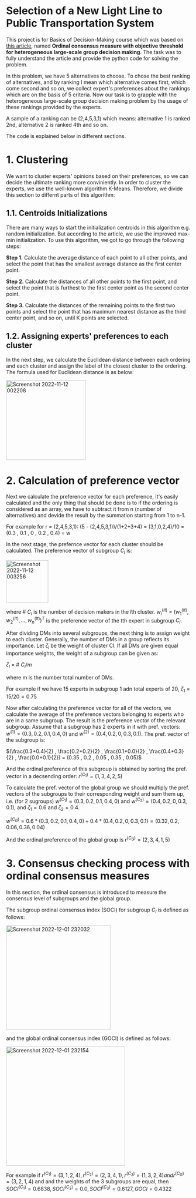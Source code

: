 # Selection of a New Light Line to Public Transportation System
This project is for Basics of Decision-Making course which was based on [this article](https://www.sciencedirect.com/science/article/abs/pii/S0950705119302254), named **Ordinal consensus measure with objective threshold for heterogeneous large-scale group decision making**. The task was to fully understand the article and provide the python code for solving the problem.

In this problem, we have 5 alternatives to choose. To chose the best ranking of alternatives, and by ranking I mean which alternative comes first, which come second and so on, we collect expert's preferences about the rankings which are on the basis of 5 criteria. Now our task is to grapple with the heterogeneous large-scale group decision making problem by the usage of these rankings provided by the experts. 

A sample of a ranking can be (2,4,5,3,1) which means: alternative 1 is ranked 2nd, alternative 2 is ranked 4th and so on.

The code is explained below in different sections.

# 1. Clustering
We want to cluster experts' opinions based on their preferences, so we can decide the ultimate ranking more conviniently. In order to cluster the experts, we use the well-known algorithm K-Means. Therefore, we divide this section to differnt parts of this algorithm:

## 1.1. Centroids Initializations
There are many ways to start the initialization centroids in this algorithm e.g. random initialization. But according to the article, we use the improved max-min initialization. To use this algorithm, we got to go through the following steps:

**Step 1.** Calculate the average distance of each point to all other points, and select the point that has the smallest average distance as the first center point.

**Step 2.** Calculate the distances of all other points to the first point, and select the point that is furthest to the first center point as the second center point.

**Step 3.** Calculate the distances of the remaining points to the first two points and select the point that has maximum nearest distance as the third center point, and so on, until K points are selected.

## 1.2. Assigning experts' preferences to each cluster
In the next step, we calculate the Euclidean distance between each ordering and each cluster and assign the label of the closest cluster to the ordering. The formula used for Euclidean distance is as below:

<img width="217" alt="Screenshot 2022-11-12 002208" src="https://user-images.githubusercontent.com/102898063/201428928-a16fe82e-9076-46a9-a325-0cbcbc5e9320.png">

# 2. Calculation of preference vector
Next we calculate the preference vector for each preference, It's easily calculated and the only thing that should be done is to if the ordering is considered as an array, we have to subtract it from n (number of alternatives) and devide the result by the summation starting from 1 to n-1.

For example for r = (2,4,5,3,1): (5 - (2,4,5,3,1))/(1+2+3+4) = (3,1,0,2,4)/10 = (0.3 , 0.1 , 0 , 0.2 , 0.4) = w

In the next stage, the prefernce vector for each cluster should be calculated. The preference vector of subgroup $C_l$ is:

<img width="115" alt="Screenshot 2022-11-12 003256" src="https://user-images.githubusercontent.com/102898063/201430250-bf42f7be-16bb-4d3c-8465-ec4003472f3f.png">

where \# $C_l$ is the number of decision makers in the $l$th cluster. $w^(lt) _i$ $=$ $(w^{(lt)} _1 , w^{(lt)} _2 , ... , w^{(lt)}_n)^T$  is the preference vector of the $t$th expert in subgroup $C_l$.

After dividing DMs into several subgroups, the next thing is to assign weight to each cluster. Generally, the number of DMs in a group reflects its importance. Let $ζ_l$ be the weight of cluster Cl. If all DMs are given equal importance weights, the weight of a subgroup can be given as:

$ζ_l$ = \# $C_l/m$

where m is the number total number of DMs.

For example if we have 15 experts in subgroup 1 adn total experts of 20, $ζ_1$ = $15/20 = 0.75$

Now after calculating the preference vector for all of the vectors, we calculate the average of the preference vectors belonging to experts who are in a same subgroup. The result is the preference vector of the relevant subgroup. Assume that a subgroup has 2 experts in it with pref. vectors: $w^{(1)} = (0.3,0.2,0.1,0.4,0)$ and $w^{(2)} = (0.4,0.2,0,0.3,0.1)$. The pref. vector of the subgroup is:

$(\frac{0.3+0.4}{2} , \frac{0.2+0.2}{2} , \frac{0.1+0.0}{2} , \frac{0.4+0.3}{2} , \frac{0.0+0.1}{2}) = (0.35 , 0.2 , 0.05 , 0.35 , 0.05)$

And the  ordinal preference of this subgroup is obtained by sorting the pref. vector in a decsending order: $r^{(C_1)} = (1 , 3 , 4 , 2 , 5)$

To calculate the pref. vector of the global group we should multiply the pref. vectors of the subgroups to their corresponding weight and sum them up, i.e. (for 2 sugroups) $w^{(C_1)} = (0.3,0.2,0.1,0.4,0)$ and $w^{(C_2)} = (0.4,0.2,0,0.3,0.1)$, and $ζ_1 = 0.6$ and $ζ_2 = 0.4$. 

$w^{(C_G)} = 0.6*(0.3,0.2,0.1,0.4,0) + 0.4* (0.4,0.2,0,0.3,0.1) = (0.32 , 0.2 , 0.06 , 0.36 , 0.04)$

And the ordinal preference of the global group is $r^{(C_G)} = (2 , 3 , 4 , 1 , 5)$

# 3. Consensus checking process with ordinal consensus measures
In this section, the ordinal consensus is introduced to measure the consensus level of subgroups and the global group.

The subgroup ordinal consensus index (SOCI) for subgroup $C_l$ is defined as follows:

<img width="285" alt="Screenshot 2022-12-01 232032" src="https://user-images.githubusercontent.com/102898063/205146306-500942ce-c7b2-4551-a196-0b0c83066152.png">

and the global ordinal consensus index (GOCI) is defined as follows:

<img width="325" alt="Screenshot 2022-12-01 232154" src="https://user-images.githubusercontent.com/102898063/205146587-bd652a19-0464-4405-a9c2-af8a8758a24c.png">

For example if $r^{(C_1)} = (3, 1, 2, 4), r^{(C_2)} = (2, 3, 4, 1), r^{(C_3)} = (1, 3, 2, 4) and r^{(C_G)} = (3, 2, 1, 4)$ and and the weights of the 3 subgroups are equal, then $SOCI^{(C_1)} = 0.6838, SOCI^{(C_2)} = 0.0 , SOCI^{(C_3)} = 0.6127, GOCI = 0.4322$
